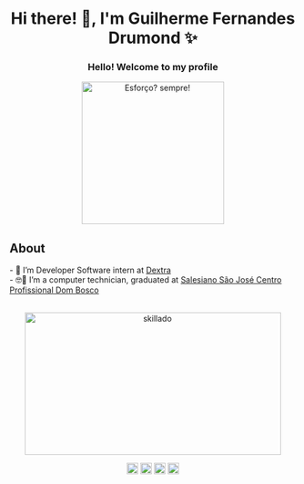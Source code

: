 ###   <h1 align="center"> Hi there! 👋, I'm Guilherme Fernandes Drumond ✨ </h1>
<h3 align="center">Hello! Welcome to my profile</h3>

<p align="center">
<img  style="margin: 0 auto; justify-content:center;align-items:center" src="https://sm.ign.com/ign_pt/screenshot/default/tanjiro-a-treinar_hnt6.gif" alt="Esforço? sempre!" height="250">
</p>

<h2>About</h2>
<p align="left">
- 👷 I’m Developer Software intern at <a target="_blank" href="https://www.dextra.com.br//">Dextra</a> </br>
- 🤓🏫 I’m a computer technician, graduated at <a target="_blank" href="http://www.essj.com.br/cpdb/">Salesiano São José Centro Profissional Dom Bosco</a>
</p>
<br>
<div align="center">
  <img width="450" height="250" src="https://github-readme-stats.vercel.app/api?username=skillado&show_icons=true" alt="skillado"/> 
<!--   <img width="450" height="210" src="https://github-readme-stats.vercel.app/api/top-langs/?username=skillado&layout=compact" alt="skillado"/>  -->
  <p align="center">
    <a href="https://twitter.com/drumond019" target="blank"><img align="center" src="https://cdn.jsdelivr.net/npm/simple-icons@3.0.1/icons/twitter.svg"                  alt="Drumond019" height="20" width="20" /></a>
    <a href="https://linkedin.com/in/drumond-guilherme" target="blank"><img align="center" src="https://cdn.jsdelivr.net/npm/simple-icons@3.0.1/icons/linkedin.svg"      alt="drumond-guilherme" height="20" width="20" /></a>
    <a href="https://fb.com/drumond.guilherme" target="blank"><img align="center" src="https://cdn.jsdelivr.net/npm/simple-icons@3.0.1/icons/facebook.svg"                alt="drumond.guilherme" height="20" width="20" /></a>
    <a href="https://instagram.com/drumond_guilherme" target="blank"><img align="center" src="https://cdn.jsdelivr.net/npm/simple-icons@3.0.1/icons/instagram.svg"        alt="drumond_guilherme" height="20" width="20" /></a>
  </p>
<div>
